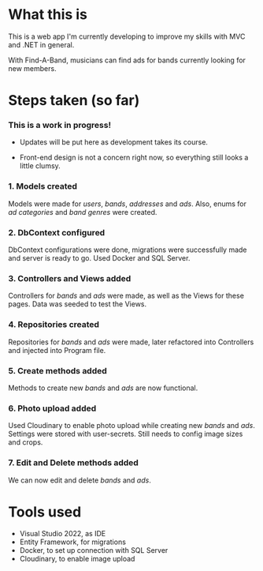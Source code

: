 # What this is

This is a web app I'm currently developing to improve my skills with MVC and .NET in general.

With Find-A-Band, musicians can find ads for bands currently looking for new members.

# Steps taken (so far)

### This is a work in progress! ###
- Updates will be put here as development takes its course.

- Front-end design is not a concern right now, so everything still looks a little clumsy.

### 1. Models created
Models were made for *users*, *bands*, *addresses* and *ads*. Also, enums for *ad categories* and *band genres* were created.

### 2. DbContext configured
DbContext configurations were done, migrations were successfully made and server is ready to go. Used Docker and SQL Server.

### 3. Controllers and Views added
Controllers for *bands* and *ads* were made, as well as the Views for these pages. Data was seeded to test the Views.

### 4. Repositories created
Repositories for *bands* and *ads* were made, later refactored into Controllers and injected into Program file.

### 5. Create methods added
Methods to create new *bands* and *ads* are now functional.

### 6. Photo upload added
Used Cloudinary to enable photo upload while creating new *bands* and *ads*. Settings were stored with user-secrets. Still needs to config image sizes and crops.

### 7. Edit and Delete methods added
We can now edit and delete *bands* and *ads*.

# Tools used

- Visual Studio 2022, as IDE
- Entity Framework, for migrations
- Docker, to set up connection with SQL Server
- Cloudinary, to enable image upload
